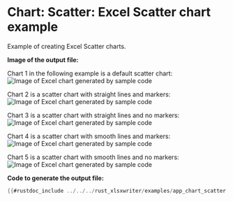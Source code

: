# Chart: Scatter: Excel Scatter chart example

Example of creating Excel Scatter charts.


**Image of the output file:**

Chart 1 in the following example is a default scatter chart:
![Image of Excel chart generated by sample code](../../images/chart_scatter1.png)

Chart 2 is a scatter chart with straight lines and markers:
![Image of Excel chart generated by sample code](../../images/chart_scatter2.png)

Chart 3 is a scatter chart with straight lines and no markers:
![Image of Excel chart generated by sample code](../../images/chart_scatter3.png)

Chart 4 is a scatter chart with smooth lines and markers:
![Image of Excel chart generated by sample code](../../images/chart_scatter4.png)

Chart 5 is a scatter chart with smooth lines and no markers:
![Image of Excel chart generated by sample code](../../images/chart_scatter5.png)


**Code to generate the output file:**

```rust
{{#rustdoc_include ../../../rust_xlsxwriter/examples/app_chart_scatter.rs:6:}}
```